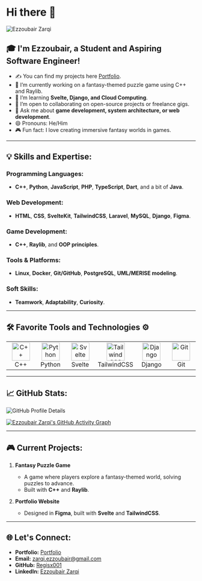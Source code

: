 # Hi there 👋

![Ezzoubair Zarqi](https://readme-typing-svg.herokuapp.com?font=Inter&color=3A9CDF&size=30&weight=700&lines=I'm+Ezzoubair+Zarqi;You+could+call+me+also+Regisx001;Welcome+to+my+profile!)

## 🎓 I'm Ezzoubair, a Student and Aspiring Software Engineer!  
- ✍ You can find my projects here [Portfolio](#).
- 🔭 I’m currently working on a fantasy-themed puzzle game using C++ and Raylib.
- 🌱 I’m learning **Svelte, Django, and Cloud Computing**.
- 👯 I’m open to collaborating on open-source projects or freelance gigs.
- 💬 Ask me about **game development, system architecture, or web development**.
- 😄 Pronouns: He/Him  
- 🎮 Fun fact: I love creating immersive fantasy worlds in games.  

---

## 💡 Skills and Expertise:

### Programming Languages:
- **C++**, **Python**, **JavaScript**, **PHP**, **TypeScript**, **Dart**, and a bit of **Java**.  

### Web Development:
- **HTML**, **CSS**, **SvelteKit**, **TailwindCSS**, **Laravel**, **MySQL**, **Django**, **Figma**.  

### Game Development:
- **C++**, **Raylib**, and **OOP principles**.  

### Tools & Platforms:
- **Linux**, **Docker**, **Git/GitHub**, **PostgreSQL**, **UML/MERISE modeling**.  

### Soft Skills:
- **Teamwork**, **Adaptability**, **Curiosity**.

---

## 🛠 Favorite Tools and Technologies ⚙️

<table align="center">
  <tr>
    <td align="center" width="96"><img src="https://techstack-generator.vercel.app/cpp-icon.svg" alt="C++" width="48" height="48" /><br>C++</td>
    <td align="center" width="96"><img src="https://techstack-generator.vercel.app/python-icon.svg" alt="Python" width="48" height="48" /><br>Python</td>
    <td align="center" width="96"><img src="https://skillicons.dev/icons?i=svelte" alt="Svelte" width="48" height="48" /><br>Svelte</td>
    <td align="center" width="96"><img src="https://skillicons.dev/icons?i=tailwind" alt="TailwindCSS" width="48" height="48" /><br>TailwindCSS</td>
    <td align="center" width="96"><img src="https://skillicons.dev/icons?i=django" alt="Django" width="48" height="48" /><br>Django</td>
    <td align="center" width="96"><img src="https://skillicons.dev/icons?i=git" alt="Git" width="48" height="48" /><br>Git</td>
  </tr>
</table>

---

## 📈 GitHub Stats:

![GitHub Profile Details](https://github-profile-summary-cards.vercel.app/api/cards/profile-details?username=regisx001&theme=github_dark)

[![Ezzoubair Zarqi's GitHub Activity Graph](https://github-readme-activity-graph.cyclic.app/graph?username=regisx001&bg_color=0d1117&color=c9c9c9&line=4c779e&point=a8e5ff&area=true&hide_border=true)](https://github.com/regisx001/github-readme-activity-graph)

---

## 🎮 Current Projects:

1. **Fantasy Puzzle Game**  
   - A game where players explore a fantasy-themed world, solving puzzles to advance.  
   - Built with **C++** and **Raylib**.  

2. **Portfolio Website**  
   - Designed in **Figma**, built with **Svelte** and **TailwindCSS**.

---

## 🌐 Let's Connect:
- **Portfolio:** [Portfolio](zarqi.is-a.dev)  
- **Email:** [zarqi.ezzoubair@gmail.com](mailto:zarqi.ezzoubair@gmail.com)  
- **GitHub:** [Regisx001](https://github.com/regisx001)  
- **LinkedIn:** [Ezzoubair Zarqi]([https://linkedin.com/in/frankjj](https://www.linkedin.com/in/ezzoubair-zarqi-668055331/))  
